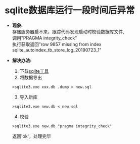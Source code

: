 # sqlite数据库运行一段时间后异常 

* **现象:**  
存储服务器启不来，跟踪代码发现启动时校验数据库文件,  
调用"PRAGMA integrity_check"  
执行获取返回"row 9857 missing from index sqlite_autoindex_tb_store_log_20190723_1"  

* **解决办法:**  
   1. 下载[sqlite工具](https://www.sqlite.org/2019/sqlite-tools-win32-x86-3290000.zip)  
   2. 将数据导出  
   ```
   >sqlite3.exe xxx.db .dump > new.sql
   ```
   3. 导入新库  
   ```
   >sqlite3.exe new.db < new.sql
   ```
   4. 校验
   ```
   >sqlite3.exe new.db "pragma integrity_check"
   ```
   返回'ok'，处理完毕
